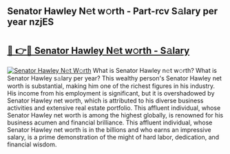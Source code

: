 ## Senator Hawley N𝚎t w𝚘rth - Part-rcv S𝚊lary per year nzjES

# <h2><a href="http://gc48mc4.nevu.top/?p=Senator+Hawley">🔗 👉🔴 Senator Hawley N𝚎t w𝚘rth - S𝚊lary</a></h2>

[![Senator Hawley N𝚎t W𝚘rth](https://i.imgur.com/Oavwk0R.jpeg)](http://gc48mc4.nevu.top/?p=Senator+Hawley)
What is Senator Hawley n𝚎t w𝚘rth? What is Senator Hawley s𝚊lary per year?
This wealthy person's Senator Hawley net worth is substantial, making him one of the richest figures in his industry. His income from his employment is significant, but it is overshadowed by Senator Hawley net worth, which is attributed to his diverse business activities and extensive real estate portfolio. This affluent individual, whose Senator Hawley net worth is among the highest globally, is renowned for his business acumen and financial brilliance. This affluent individual, whose Senator Hawley net worth is in the billions and who earns an impressive salary, is a prime demonstration of the might of hard labor, dedication, and financial wisdom.
